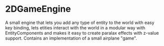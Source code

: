 # 2DGameEngine
A small engine that lets you add any type of entity to the world with easy key binding, lets etities interact with the world in a modular way with EntityComponents and makes it easy to create paralax effects with z-value support. Contains an implementation of a small airplane "game".
